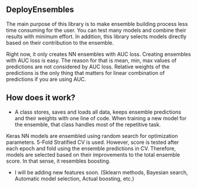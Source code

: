## DeployEnsembles

The main purpose of this library is to make ensemble building process less time consuming for the user. You can
test many models and combine their results with minimum effort. In addition, this library selects models directly based on
their contribution to the ensemble.

Right now, it only creates NN ensembles with AUC loss. Creating ensembles with AUC loss is easy. The reason for that is
mean, min, max values of predictions are not considered by AUC loss. Relative weights of the predictions is the only 
thing that matters for linear combination of predictions if you are using AUC.

## How does it work?
- A class stores, saves and loads all data, keeps ensemble predictions and their weights with one line of code.
When training a new model for the ensemble, that class handles most of the repetitive task.

Keras NN models are ensembled using random search for optimization parameters. 5-Fold Stratified CV is used. However,
score is tested after each epoch and fold using the ensemble predictions in CV. Therefore, models are selected based on their
improvements to the total ensemble score. In that sense, it resembles boosting.



- I will be adding new features soon. (Sklearn methods, Bayesian search, Automatic model selection, Actual boosting, etc.)
